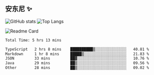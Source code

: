 
## 安东尼 ✨



![GitHub stats](https://cmx-github-readme-stats.vercel.app/api?username=NgxuAnGMH&show_icons=true&theme=darcula&hide_border=true&locale=cn&hide_title=true) ![Top Langs](https://cmx-github-readme-stats.vercel.app/api/top-langs/?username=NgxuAnGMH&show_icons=true&theme=darcula&hide_border=true&layout=compact) 

![Readme Card](https://cmx-github-readme-stats.vercel.app/api/pin/?username=NgxuAnGMH&repo=miniSpring&show_icons=true&theme=darcula&hide_border=true&hide_title=true) 





<!--START_SECTION:waka-->

```txt
Total Time: 5 hrs 13 mins

TypeScript   2 hrs 8 mins    ██████████▒░░░░░░░░░░░░░░   40.81 %
Markdown     1 hr 8 mins     █████▒░░░░░░░░░░░░░░░░░░░   21.83 %
JSON         33 mins         ██▓░░░░░░░░░░░░░░░░░░░░░░   10.76 %
Java         29 mins         ██▒░░░░░░░░░░░░░░░░░░░░░░   09.56 %
Other        28 mins         ██▒░░░░░░░░░░░░░░░░░░░░░░   09.02 %
```

<!--END_SECTION:waka-->




<!--
**NgxuAnGMH/NgxuAnGMH** is a ✨ _special_ ✨ repository because its `README.md` (this file) appears on your GitHub profile.

Here are some ideas to get you started: 备用？那就先留着吧。。。

- 🔭 I’m currently working on ...
- 🌱 I’m currently learning ...
- 👯 I’m looking to collaborate on ...
- 🤔 I’m looking for help with ...
- 💬 Ask me about ...
- 📫 How to reach me: ...
- 😄 Pronouns: ...
- ⚡ Fun fact: ...
-->
